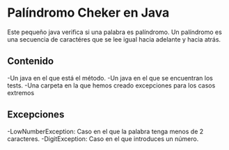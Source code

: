 ﻿# Palíndromo Cheker en Java
Este pequeño java verifica si una palabra es palíndromo. Un palíndromo es una secuencia de caractéres que se lee igual hacia adelante y hacia atrás.
## Contenido
-Un java en el que está el método.
-Un java en el que se encuentran los tests.
-Una carpeta en la que hemos creado excepciones para los casos extremos
## Excepciones
-LowNumberException: Caso en el que la palabra tenga menos de 2 caracteres.
-DigitException: Caso en el que introduces un número.
